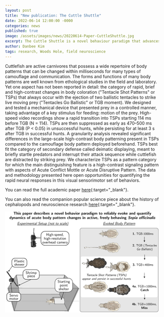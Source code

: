 ```yaml
---
layout: post
title: "New publication: The Cuttle Shuttle"
date: 2022-06-14 12:00:00 -0000
categories: news
published: true
image: /assets/images/news/20220614-Paper-CuttleShuttle.jpg
excerpt: The Cuttle Shuttle is a novel behaviour paradigm that advances non-invasive neuroscience that can study both single-unit activity and whole-organism behaviour simultaneously. 
author: Danbee Kim
tags: research, Woods Hole, field neuroscience
---
```


Cuttlefish are active carnivores that possess a wide repertoire of body patterns that can be changed within milliseconds for many types of camouflage and communication. The forms and functions of many body patterns are well known from ethological studies in the field and laboratory. Yet one aspect has not been reported in detail: the category of rapid, brief and high-contrast changes in body coloration ("Tentacle Shot Patterns" or TSPs) that always occur with the ejection of two ballistic tentacles to strike live moving prey ("Tentacles Go Ballistic" or TGB moment). We designed and tested a mechanical device that presented prey in a controlled manner, taking advantage of a key stimulus for feeding: motion of the prey. High-speed video recordings show a rapid transition into TSPs starting 114 ms before TGB (N = 114). TSPs are then suppressed as early as 470–500 ms after TGB (P < 0.05) in unsuccessful hunts, while persisting for at least 3 s after TGB in successful hunts. A granularity analysis revealed significant differences in the large-scale high-contrast body patterning present in TSPs compared to the camouflage body pattern deployed beforehand. TSPs best fit the category of secondary defense called deimatic displaying, meant to briefly startle predators and interrupt their attack sequence while cuttlefish are distracted by striking prey. We characterize TSPs as a pattern category for which the main distinguishing feature is a high-contrast signaling pattern with aspects of Acute Conflict Mottle or Acute Disruptive Pattern. The data and methodology presented here open opportunities for quantifying the rapid neural responses in this visual sensorimotor set of behaviors.

You can read the full academic paper [here](https://jbmethods.org/jbm/article/view/386/450){:target="_blank"}.

You can also read the companion popular science piece about the history of cephalopods and neuroscience research [here](https://www.biotechniques.com/neuroscience/are-cephalopods-making-a-comeback-in-neuroscience/){:target="_blank"}.

<p>
  <img class="img-posts w-75" src="/assets/images/news/20220614-Paper_CuttleShuttle_GraphicalAbstract.jpg">
</p>